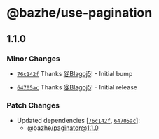 # @bazhe/use-pagination

## 1.1.0
### Minor Changes



- [`76c142f`](https://github.com/Blagoj5/pagination/commit/76c142f4cd3b0e1a6edafabf860df430a8a6dc3d) Thanks [@Blagoj5](https://github.com/Blagoj5)! - Initial bump



- [`64705ac`](https://github.com/Blagoj5/pagination/commit/64705ac1c9cf1628563a2a16306693984bc95489) Thanks [@Blagoj5](https://github.com/Blagoj5)! - Initial release


### Patch Changes

- Updated dependencies [[`76c142f`](https://github.com/Blagoj5/pagination/commit/76c142f4cd3b0e1a6edafabf860df430a8a6dc3d), [`64705ac`](https://github.com/Blagoj5/pagination/commit/64705ac1c9cf1628563a2a16306693984bc95489)]:
  - @bazhe/paginator@1.1.0
